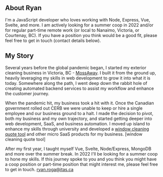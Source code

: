 ## About Ryan

I'm a JavaScript developer who loves working with Node, Express, Vue, Svelte, and more. I am actively looking for a summer coop in 2022 and/or for regular part-time remote work (or local to Nanaimo, Victoria, or Courtenay, BC). If you have a position you think would be a good fit, please feel free to get in touch (contact details below).

## My Story

Several years before the global pandemic began, I started my exterior cleaning business in Victoria, BC - [MossAway](https://www.mossaway.ca). I built it from the ground up, heavily leveraging my skills in web development to grow it into what it is today. Somewhere along the path, I went deep down the rabbit hole of creating automated backend services to assist my workflow and enhance the customer journey.

When the pandemic hit, my business took a hit with it. Once the Canadian government rolled out CERB we were unable to keep or hire a single employee and our business ground to a halt. I made the decision to pivot, both my business and my own trajectory, and started getting deeper into web development, SaaS, and business automation. I moved up island to enhance my skills through university and developed a [window cleaning quote tool](https://nicdgl113.github.io/course-project-vonroga/) and other micro SaaS products for my business. [window cleaning quote tool]

After my first year, I taught myself Vue, Svelte, Node/Express, MongoDB and more over the summer break. In 2022 I'll be looking for a summer coop to hone my skills. If this journey spoke to you and you think you might have a coop position or part-time position that might interest me, please feel free to get in touch. [ryan.roga@itas.ca](mailto:ryan.roga@itas.ca)

